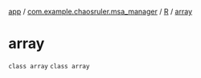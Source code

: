 [app](../../../index.md) / [com.example.chaosruler.msa_manager](../../index.md) / [R](../index.md) / [array](.)

# array

`class array`
`class array`